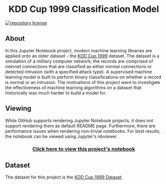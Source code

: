 <h1 align="center">
    KDD Cup 1999 Classification Model
</h1>

[![repository license](https://img.shields.io/github/license/concision/kdd-cup-1999-model?style=for-the-badge)](https://github.com/concision/kdd-cup-1999-model/blob/master/LICENSE)


## About
In this Jupyter Notebook project, modern machine learning libraries are applied onto an older dataset - the [KDD Cup 1999](https://www.kdd.org/kdd-cup/view/kdd-cup-1999/Data) dataset. The dataset is a simulation of a military computer network; the records are comprised of internet connections that are classified as either normal connections or detected intrusion (with a specified attack type). A supervised machine learning model is built to perform binary classifications on whether a record is normal or an intrusion. The motivations of this project were to investigate the effectiveness of machine learning algorithms on a dataset that historically was much harder to build a model for.


## Viewing
While GitHub supports rendering Jupyter Notebook projects, it does not support rendering them as default README page. Furthermore, there are performance issues when rendering non-trivial notebooks. For best results, the notebook can be viewed using Jupyter's nbviewer.

<h3 align="center">
    <a href="https://nbviewer.jupyter.org/github/concision/kdd-cup-1999-model/blob/master/notebook.ipynb">
        Click here to view this project's notebook
    </a>
</h3>


## Dataset
The dataset for this project is the [KDD Cup 1999 Dataset](http://kdd.ics.uci.edu/databases/kddcup99/kddcup99.html).
